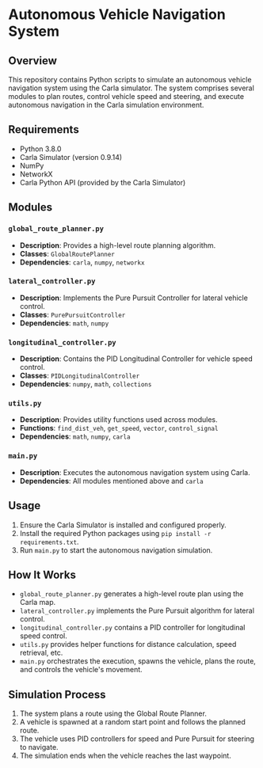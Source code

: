 # Autonomous Vehicle Navigation System

## Overview
This repository contains Python scripts to simulate an autonomous vehicle navigation system using the Carla simulator. The system comprises several modules to plan routes, control vehicle speed and steering, and execute autonomous navigation in the Carla simulation environment.

## Requirements
- Python 3.8.0
- Carla Simulator (version 0.9.14)
- NumPy
- NetworkX
- Carla Python API (provided by the Carla Simulator)

## Modules

### `global_route_planner.py`
- **Description**: Provides a high-level route planning algorithm.
- **Classes**: `GlobalRoutePlanner`
- **Dependencies**: `carla`, `numpy`, `networkx`

### `lateral_controller.py`
- **Description**: Implements the Pure Pursuit Controller for lateral vehicle control.
- **Classes**: `PurePursuitController`
- **Dependencies**: `math`, `numpy`

### `longitudinal_controller.py`
- **Description**: Contains the PID Longitudinal Controller for vehicle speed control.
- **Classes**: `PIDLongitudinalController`
- **Dependencies**: `numpy`, `math`, `collections`

### `utils.py`
- **Description**: Provides utility functions used across modules.
- **Functions**: `find_dist_veh`, `get_speed`, `vector`, `control_signal`
- **Dependencies**: `math`, `numpy`, `carla`

### `main.py`
- **Description**: Executes the autonomous navigation system using Carla.
- **Dependencies**: All modules mentioned above and `carla`

## Usage
1. Ensure the Carla Simulator is installed and configured properly.
2. Install the required Python packages using `pip install -r requirements.txt`.
3. Run `main.py` to start the autonomous navigation simulation.

## How It Works
- `global_route_planner.py` generates a high-level route plan using the Carla map.
- `lateral_controller.py` implements the Pure Pursuit algorithm for lateral control.
- `longitudinal_controller.py` contains a PID controller for longitudinal speed control.
- `utils.py` provides helper functions for distance calculation, speed retrieval, etc.
- `main.py` orchestrates the execution, spawns the vehicle, plans the route, and controls the vehicle's movement.

## Simulation Process
1. The system plans a route using the Global Route Planner.
2. A vehicle is spawned at a random start point and follows the planned route.
3. The vehicle uses PID controllers for speed and Pure Pursuit for steering to navigate.
4. The simulation ends when the vehicle reaches the last waypoint.


